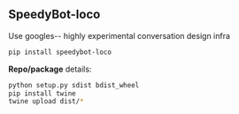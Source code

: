 ## SpeedyBot-loco

Use googles-- highly experimental conversation design infra

```sh
pip install speedybot-loco
```

**Repo/package** details:

```sh
python setup.py sdist bdist_wheel
pip install twine
twine upload dist/*
```

